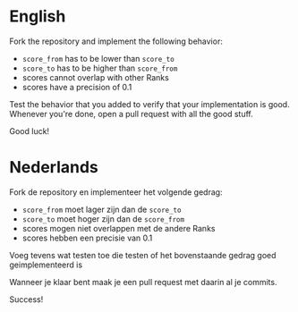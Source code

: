 # English

Fork the repository and implement the following behavior:

- `score_from` has to be lower than `score_to`
- `score_to` has to be higher than `score_from`
- scores cannot overlap with other Ranks
- scores have a precision of 0.1

Test the behavior that you added to verify that your implementation is good.
Whenever you're done, open a pull request with all the good stuff.

Good luck!

# Nederlands

Fork de repository en implementeer het volgende gedrag:

- `score_from` moet lager zijn dan de `score_to`
- `score_to` moet hoger zijn dan de `score_from`
- scores mogen niet overlappen met de andere Ranks
- scores hebben een precisie van 0.1

Voeg tevens wat testen toe die testen of het bovenstaande gedrag goed geimplementeerd is

Wanneer je klaar bent maak je een pull request met daarin al je commits.

Success!
